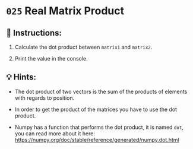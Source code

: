 # `025` Real Matrix Product

## 📝 Instructions:

1. Calculate the dot product between `matrix1` and `matrix2`.

2. Print the value in the console.

## 💡 Hints:

+ The dot product of two vectors is the sum of the products of elements with regards to position.

+ In order to get the product of the matrices you have to use the dot product.

+ Numpy has a function that performs the dot product, it is named `dot`, you can read more about it here: https://numpy.org/doc/stable/reference/generated/numpy.dot.html